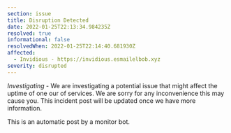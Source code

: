 ```yaml
---
section: issue
title: Disruption Detected
date: 2022-01-25T22:13:34.984235Z
resolved: true
informational: false
resolvedWhen: 2022-01-25T22:14:40.681930Z
affected:
  - Invidious - https://invidious.esmailelbob.xyz
severity: disrupted
---
```

*Investigating* - We are investigating a potential issue that might affect the uptime of one our of services. We are sorry for any inconvenience this may cause you. This incident post will be updated once we have more information.

This is an automatic post by a monitor bot.
        